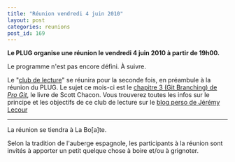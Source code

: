 ```yaml
---
title: "Réunion vendredi 4 juin 2010"
layout: post
categories: reunions
post_id: 169
---
```

**Le PLUG organise une réunion le vendredi 4 juin 2010 à partir de 19h00.**

Le programme n'est pas encore défini. À suivre.

Le "[club de lecture](http://jeremy.wordpress.com/2010/05/19/club-de-lecture-episode-2-git-branching/)" se réunira pour la seconde fois, en préambule à la réunion du PLUG. Le sujet ce mois-ci est le [chapitre 3 (Git Branching) de _Pro Git_](http://progit.org/), le livre de Scott Chacon. Vous trouverez toutes les infos sur le principe et les objectifs de ce club de lecture sur le [blog perso de Jérémy Lecour](http://jeremy.wordpress.com/)

----
La réunion se tiendra à La Bo\[a\]te.

Selon la tradition de l'auberge espagnole, les participants à la réunion sont invités à apporter un petit quelque chose à boire et/ou à grignoter.